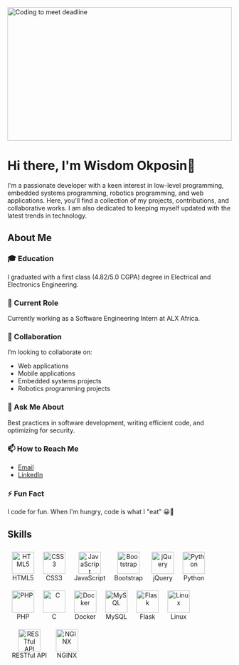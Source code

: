 <img src="https://media.giphy.com/media/CrFLL3CnRpw5ddlBMm/giphy.gif" alt="Coding to meet deadline" width="100%" height="300px"/>

# Hi there, I'm Wisdom Okposin👋

I'm a passionate developer with a keen interest in low-level programming, embedded systems programming, robotics programming, and web applications. Here, you'll find a collection of my projects, contributions, and collaborative works. I am also dedicated to keeping myself updated with the latest trends in technology.

## About Me
### 🎓 Education
I graduated with a first class (4.82/5.0 CGPA) degree in Electrical and Electronics Engineering.

### 💼 Current Role
Currently working as a Software Engineering Intern at ALX Africa.


### 👯 Collaboration
I’m looking to collaborate on:

- Web applications
- Mobile applications
- Embedded systems projects
- Robotics programming projects

### 💬 Ask Me About
Best practices in software development, writing efficient code, and optimizing for security.

### 📫 How to Reach Me
- [Email](mailto:wisdomokposin@gmail.com)
- [LinkedIn](https://www.linkedin.com/in/wisdom-okposin/)

### ⚡ Fun Fact
I code for fun. When I'm hungry, code is what I "eat" 😀🤣

## Skills
<div style="display: flex; flex-wrap: wrap;">
    <div style="text-align: center; margin: 10px;">
        <img alt="HTML5" width="50px" height="50px" src="https://raw.githubusercontent.com/danielcranney/readme-generator/main/public/icons/skills/html5-colored.svg">
        <br>HTML5
    </div>
    <div style="text-align: center; margin: 10px;">
        <img alt="CSS3" width="50px" height="50px" src="https://raw.githubusercontent.com/danielcranney/readme-generator/main/public/icons/skills/css3-colored.svg">
        <br>CSS3
    </div>
    <div style="text-align: center; margin: 10px;">
        <img alt="JavaScript" width="50px" height="50px" src="https://raw.githubusercontent.com/danielcranney/readme-generator/main/public/icons/skills/javascript-colored.svg">
        <br>JavaScript
    </div>
    <div style="text-align: center; margin: 10px;">
        <img alt="Bootstrap" width="50px" height="50px" src="https://raw.githubusercontent.com/danielcranney/readme-generator/main/public/icons/skills/bootstrap-colored.svg">
        <br>Bootstrap
    </div>
    <div style="text-align: center; margin: 10px;">
        <img alt="jQuery" width="50px" height="50px" src="https://raw.githubusercontent.com/danielcranney/readme-generator/main/public/icons/skills/jquery-colored.svg">
        <br>jQuery
    </div>
    <div style="text-align: center; margin: 10px;">
        <img alt="Python" width="50px" height="50px" src="https://raw.githubusercontent.com/danielcranney/readme-generator/main/public/icons/skills/python-colored.svg">
        <br>Python
    </div>
    <div style="text-align: center; margin: 10px;">
        <img alt="PHP" width="50px" height="50px" src="https://raw.githubusercontent.com/danielcranney/readme-generator/main/public/icons/skills/php-colored.svg">
        <br>PHP
    </div>
    <div style="text-align: center; margin: 10px;">
        <img alt="C" width="50px" height="50px" src="https://raw.githubusercontent.com/danielcranney/readme-generator/main/public/icons/skills/c-colored.svg">
        <br>C
    </div>
    <div style="text-align: center; margin: 10px;">
        <img alt="Docker" width="50px" height="50px" src="https://raw.githubusercontent.com/danielcranney/readme-generator/main/public/icons/skills/docker-colored.svg">
        <br>Docker
    </div>
    <div style="text-align: center; margin: 10px;">
        <img alt="MySQL" width="50px" height="50px" src="https://raw.githubusercontent.com/danielcranney/readme-generator/main/public/icons/skills/mysql-colored.svg">
        <br>MySQL
    </div>
    <div style="text-align: center; margin: 10px;">
        <img alt="Flask" width="50px" height="50px" src="https://raw.githubusercontent.com/danielcranney/readme-generator/main/public/icons/skills/flask-colored.svg">
        <br>Flask
    </div>
    <div style="text-align: center; margin: 10px;">
        <img alt="Linux" width="50px" height="50px" src="https://raw.githubusercontent.com/danielcranney/readme-generator/main/public/icons/skills/linux-colored.svg">
        <br>Linux
    </div>
    <div style="text-align: center; margin: 10px;">
        <img alt="RESTful API" width="50px" height="50px" src="https://raw.githubusercontent.com/danielcranney/readme-generator/main/public/icons/skills/rest-api-colored.svg">
        <br>RESTful API
    </div>
    <div style="text-align: center; margin: 10px;">
        <img alt="NGINX" width="50px" height="50px" src="https://raw.githubusercontent.com/danielcranney/readme-generator/main/public/icons/skills/nginx-colored.svg">
        <br>NGINX
    </div>
</div>
